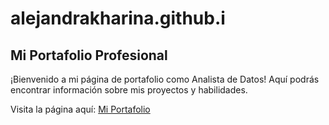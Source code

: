 # alejandrakharina.github.i
## Mi Portafolio Profesional

¡Bienvenido a mi página de portafolio como Analista de Datos! Aquí podrás encontrar información sobre mis proyectos y habilidades.

Visita la página aquí: [Mi Portafolio](https://alejandrakharina.github.io)
